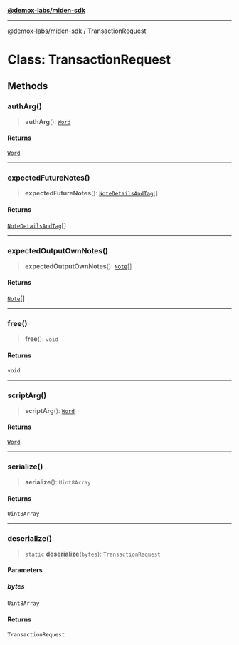[**@demox-labs/miden-sdk**](../README.md)

***

[@demox-labs/miden-sdk](../README.md) / TransactionRequest

# Class: TransactionRequest

## Methods

### authArg()

> **authArg**(): [`Word`](Word.md)

#### Returns

[`Word`](Word.md)

***

### expectedFutureNotes()

> **expectedFutureNotes**(): [`NoteDetailsAndTag`](NoteDetailsAndTag.md)[]

#### Returns

[`NoteDetailsAndTag`](NoteDetailsAndTag.md)[]

***

### expectedOutputOwnNotes()

> **expectedOutputOwnNotes**(): [`Note`](Note.md)[]

#### Returns

[`Note`](Note.md)[]

***

### free()

> **free**(): `void`

#### Returns

`void`

***

### scriptArg()

> **scriptArg**(): [`Word`](Word.md)

#### Returns

[`Word`](Word.md)

***

### serialize()

> **serialize**(): `Uint8Array`

#### Returns

`Uint8Array`

***

### deserialize()

> `static` **deserialize**(`bytes`): `TransactionRequest`

#### Parameters

##### bytes

`Uint8Array`

#### Returns

`TransactionRequest`
